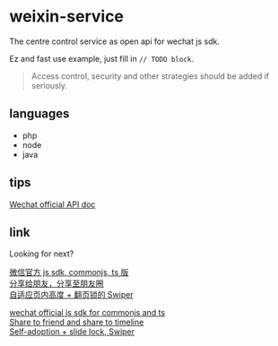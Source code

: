 # weixin-service

The centre control service as open api for wechat js sdk.

Ez and fast use example, just fill in `// TODO block`.

> Access control, security and other strategies should be added if seriously.

## languages
+ php 
+ node
+ java

## tips
[Wechat official API doc](https://developers.weixin.qq.com/doc/offiaccount/OA_Web_Apps/JS-SDK)

## link
Looking for next?  

[微信官方 js sdk, commonjs, ts 版](https://github.com/Wind2esg/weixin-sdk-js)  
[分享给朋友，分享至朋友圈](https://github.com/wind2esg/weixin-sharelink)  
[自适应页内高度 + 翻页锁的 Swiper](https://github.com/wind2esg/wgswiper)

[wechat official js sdk for commonjs and ts](https://github.com/Wind2esg/weixin-sdk-js)  
[Share to friend and share to timeline](https://github.com/wind2esg/weixin-sharelink)  
[Self-adoption + slide lock, Swiper](https://github.com/wind2esg/wgswiper)  
